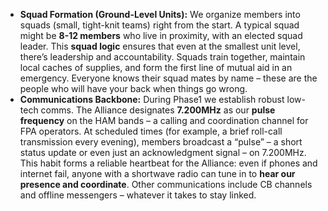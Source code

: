 - **Squad Formation (Ground-Level Units):** We organize members into squads (small, tight-knit teams) right from the start. A typical squad might be **8-12 members** who live in proximity, with an elected squad leader. This **squad logic** ensures that even at the smallest unit level, there’s leadership and accountability. Squads train together, maintain local caches of supplies, and form the first line of mutual aid in an emergency. Everyone knows their squad mates by name – these are the people who will have your back when things go wrong.  
- **Communications Backbone:** During Phase1 we establish robust low-tech comms. The Alliance designates **7.200MHz** as our **pulse frequency** on the HAM bands – a calling and coordination channel for FPA operators. At scheduled times (for example, a brief roll-call transmission every evening), members broadcast a “pulse” – a short status update or even just an acknowledgment signal – on 7.200MHz. This habit forms a reliable heartbeat for the Alliance: even if phones and internet fail, anyone with a shortwave radio can tune in to **hear our presence and coordinate**. Other communications include CB channels and offline messengers – whatever it takes to stay linked.